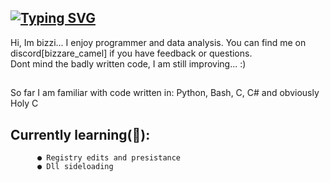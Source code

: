 ## <a href="https://git.io/typing-svg"><img src="https://readme-typing-svg.demolab.com?font=Pixelify+Sans&size=25&pause=1000&color=F7905D&width=700&separator=%3C&lines=if+(!goal)+%7BReTry(+);%7D+else+%7Bxp%2B%2B;+newgoal(xp);%7D%3Cwhile+(doubt)+%7B+ignore();+continue;%7D%3C%23include+%22happiness.h%22+%2F%2F+%3A)" alt="Typing SVG" /></a>
Hi, Im bizzi... I enjoy programmer and data analysis. You can find me on discord[bizzare_camel] if you have feedback or questions. <br>
Dont mind the badly written code, I am still improving...  :)

##
So far I am familiar with code written in: Python, Bash, C, C# and obviously Holy C
## **Currently learning(📙)**:
          ● Registry edits and presistance
          ● Dll sideloading
